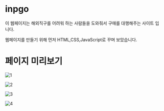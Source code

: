 # inpgo
이 웹페이지는 해외직구를 어려워 하는 사람들을 도와줘서 구매를 대행해주는 사이트 입니다.  
  
웹페이지를 만들기 위해 먼저 HTML,CSS,JavaScript로 꾸며 보았습니다.
  
  
# 페이지 미리보기

![1](https://user-images.githubusercontent.com/60025666/72663903-fb7cdd80-3a3a-11ea-8f76-15fb0ef2d4cb.png)
    
![2](https://user-images.githubusercontent.com/60025666/72663904-fb7cdd80-3a3a-11ea-9350-ac1c5ff9be5f.png)
    
![3](https://user-images.githubusercontent.com/60025666/72663905-fb7cdd80-3a3a-11ea-921d-37de0a1266f8.png)
   
![4](https://user-images.githubusercontent.com/60025666/72663906-fc157400-3a3a-11ea-8aac-ccb70a072a3f.png)
